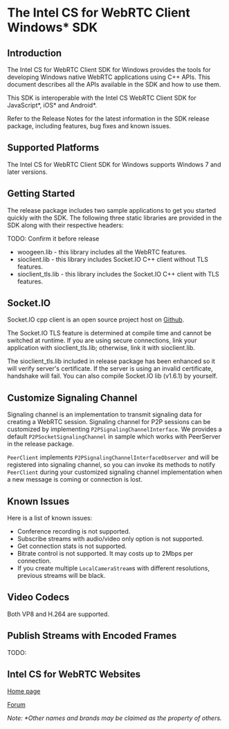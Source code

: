 The Intel CS for WebRTC Client Windows\* SDK
==================================
Introduction
------------
The Intel CS for WebRTC Client SDK for Windows provides the tools for developing Windows native WebRTC applications using C++ APIs. This document describes all the APIs available in the SDK and how to use them.

This SDK is interoperable with the Intel CS WebRTC Client SDK for JavaScript\*, iOS\* and Android\*.

Refer to the Release Notes for the latest information in the SDK release package, including features, bug fixes and known issues.

Supported Platforms
-------------------
The Intel CS for WebRTC Client SDK for Windows supports Windows 7 and later versions.

Getting Started
---------------
The release package includes two sample applications to get you started quickly with the SDK. The following three static libraries are provided in the SDK along with their respective headers:

TODO: Confirm it before release

- woogeen.lib - this library includes all the WebRTC features.
- sioclient.lib - this library includes Socket.IO C++ client without TLS features.
- sioclient_tls.lib - this library includes the Socket.IO C++ client with TLS features.

Socket.IO
---------
Socket.IO cpp client is an open source project host on [Github](https://github.com/socketio/socket.io-client-cpp).

The Socket.IO TLS feature is determined at compile time and cannot be switched at runtime. If you are using secure connections, link your application with sioclient_tls.lib; otherwise, link it with sioclient.lib.

The sioclient_tls.lib included in release package has been enhanced so it will verify server's certificate. If the server is using an invalid certificate, handshake will fail. You can also compile Socket.IO lib (v1.6.1) by yourself.

Customize Signaling Channel
-----------------------------
Signaling channel is an implementation to transmit signaling data for creating a WebRTC session. Signaling channel for P2P sessions can be customized by implementing `P2PSignalingChannelInterface`. We provides a default `P2PSocketSignalingChannel` in sample which works with PeerServer in the release package.

`PeerClient` implements `P2PSignalingChannelInterfaceObserver` and will be registered into signaling channel, so you can invoke its methods to notify `PeerClient` during your customized signaling channel implementation when a new message is coming or connection is lost.

Known Issues
------------
Here is a list of known issues:

- Conference recording is not supported.
- Subscribe streams with audio/video only option is not supported.
- Get connection stats is not supported.
- Bitrate control is not supported. It may costs up to 2Mbps per connection.
- If you create multiple `LocalCameraStream`s with different resolutions, previous streams will be black.

Video Codecs
------------
Both VP8 and H.264 are supported.

Publish Streams with Encoded Frames
------------
TODO:

Intel CS for WebRTC Websites
----------------------------
[Home page](http://webrtc.intel.com)

[Forum](https://software.intel.com/en-us/forums/intel-collaboration-suite-for-webrtc)


<i>Note: \*Other names and brands may be claimed as the property of others.</i>
